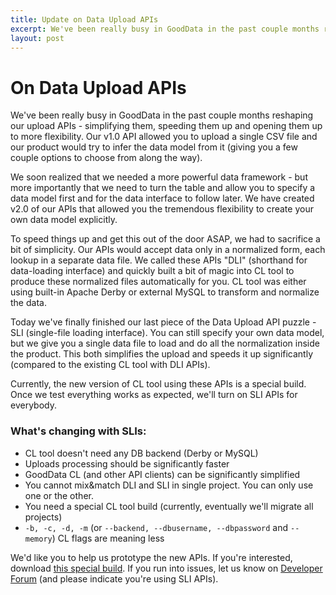 ```yaml
---
title: Update on Data Upload APIs
excerpt: We've been really busy in GoodData in the past couple months reshaping our upload APIs - simplifying them, speeding them up and opening them up to more flexibility. In summer we've released our v2.0 APIs to our developer community through our GoodData CL. Now we're back with the latest installment - SLI API allowing you to load a single file and have it normalized in GoodData. Read more on how to start using them.
layout: post
---
```

# On Data Upload APIs

We've been really busy in GoodData in the past couple months reshaping our upload APIs - simplifying them, speeding them up and opening them up to more flexibility. Our v1.0 API allowed you to upload a single CSV file and our product would try to infer the data model from it (giving you a few couple options to choose from along the way).

We soon realized that we needed a more powerful data framework - but more importantly that we need to turn the table and allow you to specify a data model first and for the data interface to follow later. We have created v2.0 of our APIs that allowed you the tremendous flexibility to create your own data model explicitly.

To speed things up and get this out of the door ASAP, we had to sacrifice a bit of simplicity. Our APIs would accept data only in a normalized form, each lookup in a separate data file. We called these APIs "DLI" (shorthand for data-loading interface) and quickly built a bit of magic into CL tool to produce these normalized files automatically for you. CL tool was either using built-in Apache Derby or external MySQL to transform and normalize the data.

Today we've finally finished our last piece of the Data Upload API puzzle - SLI (single-file loading interface). You can still specify your own data model, but we give you a single data file to load and do all the normalization inside the product. This both simplifies the upload and speeds it up significantly (compared to the existing CL tool with DLI APIs).
    
Currently, the new version of CL tool using these APIs is a special build. Once we test everything works as expected, we'll turn on SLI APIs for everybody.

### What's changing with SLIs:

* CL tool doesn't need any DB backend (Derby or MySQL)
* Uploads processing should be significantly faster
* GoodData CL (and other API clients) can be significantly simplified
* You cannot mix&amp;match DLI and SLI in single project. You can only use one or the other.
* You need a special CL tool build (currently, eventually we'll migrate all projects)
* `-b, -c, -d, -m` (or `--backend, --dbusername, --dbpassword` and `--memory`) CL flags are meaning less

We'd like you to help us prototype the new APIs. If you're interested, download [this special build](http://support.gooddata.com/entries/304812-gooddata-cl-1-2-sli-alpha-build). If you run into issues, let us know on [Developer Forum](http://support.gooddata.com/forums/176660-developer-forum) (and please indicate you're using SLI APIs).
